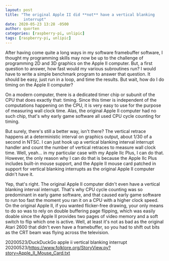 ```yaml
---
layout: post
title: "The original Apple II did **not** have a vertical blanking
        interrupt"
date: 2020-05-23 13:28 -0500
author: quorten
categories: [raspberry-pi, unlipic]
tags: [raspberry-pi, unlipic]
---
```


After having come quite a long ways in my software framebuffer
software, I thought my programming skills may now be up to the
challenge of programming 2D and 3D graphics on the Apple II computer.
But, a first question to answer, how fast would my various subroutines
run?  I would have to write a simple benchmark program to answer that
question.  It should be easy, just run in a loop, and time the
results.  But wait, how do I do timing on the Apple II computer?

On a modern computer, there is a dedicated timer chip or subunit of
the CPU that does exactly that: timing.  Since this timer is
independent of the computations happening on the CPU, it is very easy
to use for the purpose of measuring wall clock time.  Alas, the
original Apple II computer had no such chip, that's why early game
software all used CPU cycle counting for timing.

But surely, there's still a better way, isn't there?  The vertical
retrace happens at a deterministic interval on graphics output, about
1/30 of a second in NTSC.  I can just hook up a vertical blanking
interval interrupt handler and count the number of vertical retraces
to measure wall clock time.  Well, yeah... in my particular case with
my Apple IIc Plus, I can do that.  However, the only reason why I can
do that is because the Apple IIc Plus includes built-in mouse support,
and the Apple II mouse card patched in support for vertical blanking
interrupts as the original Apple II computer didn't have it.

<!-- more -->

Yep, that's right.  The original Apple II computer didn't even have a
vertical blanking interval interrupt.  That's why CPU cycle counting
was so predominant in early game software, and that caused early game
software to run too fast the moment you ran it on a CPU with a higher
clock speed.  On the original Apple II, if you wanted flicker-free
drawing, your only means to do so was to rely on double buffering page
flipping, which was easily doable since the Apple II provides two
pages of video memory and a soft switch to flip which one is active.
Well, at least it's not as bad as the original Atari 2600 that didn't
even have a framebuffer, so you had to shift out bits as the CRT beam
was flying across the television.

20200523/DuckDuckGo apple ii vertical blanking interrupt  
20200523/https://www.folklore.org/StoryView.py?story=Apple_II_Mouse_Card.txt
